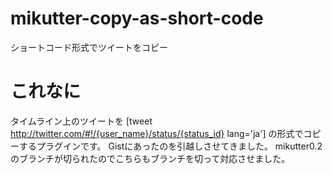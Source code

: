 mikutter-copy-as-short-code
===========================

ショートコード形式でツイートをコピー

これなに
========

タイムライン上のツイートを
[tweet http://twitter.com/#!/{user_name}/status/{status_id} lang='ja']
の形式でコピーするプラグインです。
Gistにあったのを引越しさせてきました。
mikutter0.2のブランチが切られたのでこちらもブランチを切って対応させました。

